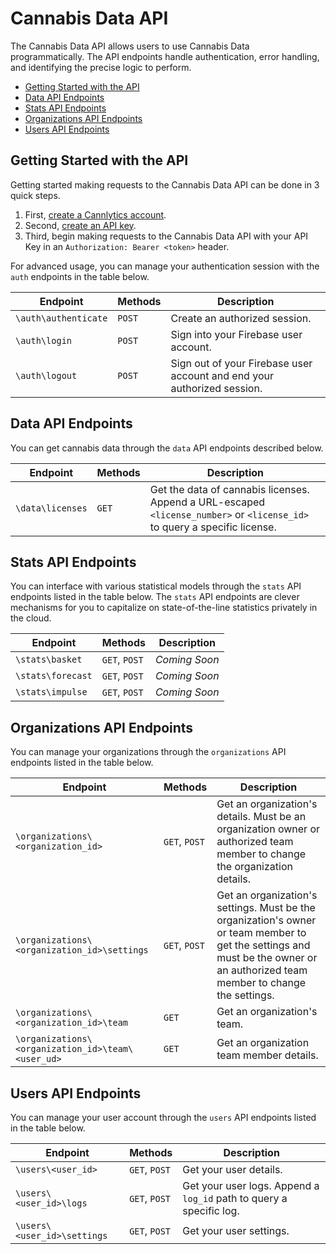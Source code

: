 # Cannabis Data API

The Cannabis Data API allows users to use Cannabis Data programmatically. The API endpoints handle authentication, error handling, and identifying the precise logic to perform.

- [Getting Started with the API](#getting-started)
- [Data API Endpoints](#data-api-endpoints)
- [Stats API Endpoints](#stats-api-endpoints)
- [Organizations API Endpoints](#organizations-api-endpoints)
- [Users API Endpoints](#users-api-endpoints)

## Getting Started with the API <a name="getting-started"></a>

Getting started making requests to the Cannabis Data API can be done in 3 quick steps.

1. First, [create a Cannlytics account](https://console.cannlytics.com/account/sign-up).
2. Second, [create an API key](https://console.cannlytics.com/settings/api).
3. Third, begin making requests to the Cannabis Data API with your API Key in an `Authorization: Bearer <token>` header.

For advanced usage, you can manage your authentication session with the `auth` endpoints in the table below.

| Endpoint | Methods | Description |
| -------- | ------- | ----------- |
| `\auth\authenticate` | `POST` | Create an authorized session. |
| `\auth\login` | `POST` | Sign into your Firebase user account. |
| `\auth\logout` | `POST` | Sign out of your Firebase user account and end your authorized session. |

<!-- TODO: Document the following endpoints:
create-key
delete-key
get-keys
-->

## Data API Endpoints <a name="data-api-endpoints"></a>

You can get cannabis data through the `data` API endpoints described below.

| Endpoint | Methods | Description |
| -------- | ------- | ----------- |
| `\data\licenses` | `GET` | Get the data of cannabis licenses. Append a URL-escaped `<license_number>` or `<license_id>` to query a specific license. |

## Stats API Endpoints <a name="stats-api-endpoints"></a>

You can interface with various statistical models through the `stats` API endpoints listed in the table below. The `stats` API endpoints are clever mechanisms for you to capitalize on state-of-the-line statistics privately in the cloud. 

| Endpoint | Methods | Description |
| -------- | ------- | ----------- |
| `\stats\basket` | `GET`, `POST` | *Coming Soon* |
| `\stats\forecast` | `GET`, `POST` | *Coming Soon* |
| `\stats\impulse` | `GET`, `POST` | *Coming Soon* |

## Organizations API Endpoints <a name="organizations-api-endpoints"></a>

You can manage your organizations through the `organizations` API endpoints listed in the table below.

| Endpoint | Methods | Description |
| -------- | ------- | ----------- |
| `\organizations\<organization_id>` | `GET`, `POST` | Get an organization's details. Must be an organization owner or authorized team member to change the organization details. |
| `\organizations\<organization_id>\settings` | `GET`, `POST` | Get an organization's settings. Must be the organization's owner or team member to get the settings and must be the owner or an authorized team member to change the settings. |
| `\organizations\<organization_id>\team` | `GET` | Get an organization's team. |
| `\organizations\<organization_id>\team\<user_ud>` | `GET` | Get an organization team member details. |

## Users API Endpoints <a name="users-api-endpoints"></a>

You can manage your user account through the `users` API endpoints listed in the table below.

| Endpoint | Methods | Description |
| -------- | ------- | ----------- |
| `\users\<user_id>` | `GET`, `POST` | Get your user details. |
| `\users\<user_id>\logs` | `GET`, `POST` | Get your user logs. Append a `log_id` path to query a specific log. |
| `\users\<user_id>\settings` | `GET`, `POST` | Get your user settings. |
